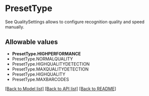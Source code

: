 # PresetType

See QualitySettings allows to configure recognition quality and speed manually.
## Allowable values

* **PresetType.HIGHPERFORMANCE**
* PresetType.NORMALQUALITY
* PresetType.HIGHQUALITYDETECTION
* PresetType.MAXQUALITYDETECTION
* PresetType.HIGHQUALITY
* PresetType.MAXBARCODES

[[Back to Model list]](../README.md#documentation-for-models) [[Back to API list]](../README.md#documentation-for-api-endpoints) [[Back to README]](../README.md)
